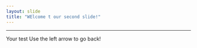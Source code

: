 ```yaml
---
layout: slide
title: "WElcome t our second slide!"
---
```

---
Your test
Use the left arrow to go back!
